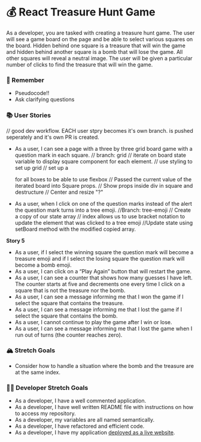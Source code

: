 # 💰 React Treasure Hunt Game

As a developer, you are tasked with creating a treasure hunt game. The user will see a game board on the page and be able to select various squares on the board. Hidden behind one square is a treasure that will win the game and hidden behind another square is a bomb that will lose the game. All other squares will reveal a neutral image. The user will be given a particular number of clicks to find the treasure that will win the game.

### 🤔 Remember

- Pseudocode!!
- Ask clarifying questions

### 📚 User Stories
// good dev workflow. EACH user stpry becomes it's own branch. is pushed seperately and it's own PR is created.
- As a user, I can see a page with a three by three grid board game with a question mark in each square.
//  branch: grid
// iterate on board state variable to display square component for each element.
// use styling to set up grid
// set up a <div> for all boxes to be able to use flexbox
// Passed the current value of the iterated board into Square props.
// Show props inside div in square and destructure
// Center and resize "?"

- As a user, when I click on one of the question marks instead of the alert the question mark turns into a tree emoji.
//Branch: tree-emoji
// Create a copy of our state array
// index allows us to use bracket notation to update the element that was clicked to a tree emoji
//Update state using setBoard method with the modified copied array.

**Story 5**
- As a user, if I select the winning square the question mark will become a treasure emoji and if I select the losing square the question mark will become a bomb emoji.
- As a user, I can click on a “Play Again” button that will restart the game.
- As a user, I can see a counter that shows how many guesses I have left. The counter starts at five and decrements one every time I click on a square that is not the treasure nor the bomb.
- As a user, I can see a message informing me that I won the game if I select the square that contains the treasure.
- As a user, I can see a message informing me that I lost the game if I select the square that contains the bomb.
- As a user, I cannot continue to play the game after I win or lose.
- As a user, I can see a message informing me that I lost the game when I run out of turns (the counter reaches zero).

### 🏔 Stretch Goals

- Consider how to handle a situation where the bomb and the treasure are at the same index.

### 👩‍💻 Developer Stretch Goals

- As a developer, I have a well commented application.
- As a developer, I have well written README file with instructions on how to access my repository.
- As a developer, my variables are all named semantically.
- As a developer, I have refactored and efficient code.
- As a developer, I have my application [deployed as a live website](https://render.com/docs/deploy-create-react-app).
